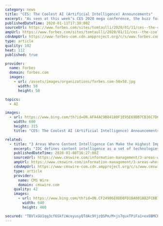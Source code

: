 ```yaml
---
category: news
title: "CES: The Coolest AI (Artificial Intelligence) Announcements"
excerpt: "As seen at this week’s CES 2020 mega conference, the buzz for AI continues to be intense. Here are just a few comments from the attendees: Nichole Jordan, who is Grant Thornton’s Central region managing partner: “From AI-powered agriculture equipment to emotion-sensing technology,"
publishedDateTime: 2020-01-11T17:38:00Z
sourceUrl: https://www.forbes.com/sites/tomtaulli/2020/01/11/ces--the-coolest-ai-artificial-intelligence-announcements/
ampUrl: https://www.forbes.com/sites/tomtaulli/2020/01/11/ces--the-coolest-ai-artificial-intelligence-announcements/amp/
cdnAmpUrl: https://www-forbes-com.cdn.ampproject.org/c/s/www.forbes.com/sites/tomtaulli/2020/01/11/ces--the-coolest-ai-artificial-intelligence-announcements/amp/
type: article
quality: 102
heat: 112
published: true

provider:
  name: Forbes
  domain: forbes.com
  images:
    - url: /assets/images/organizations/forbes.com-50x50.jpg
      width: 50
      height: 50

topics:
  - AI

images:
  - url: https://www.bing.com/th?id=ON.AFA4AC9B84180F1E95E69BB7CB36C7D6
    width: 600
    height: 315
    title: "CES: The Coolest AI (Artificial Intelligence) Announcements"

related:
  - title: "3 Areas Where Content Intelligence Can Make the Highest Impact"
    excerpt: "IDC defines content intelligence as a set of technologies and services that leverage artificial intelligence to carry out tasks such as reading and categorizing a document, routing a document, extracting and validating data from documents, and other tasks related to understanding and processing unstructured content. Cognilytica further ..."
    publishedDateTime: 2020-01-08T16:27:00Z
    sourceUrl: https://www.cmswire.com/information-management/3-areas-where-content-intelligence-can-make-the-highest-impact/
    ampUrl: https://www.cmswire.com/information-management/3-areas-where-content-intelligence-can-make-the-highest-impact/amp/
    cdnAmpUrl: https://www-cmswire-com.cdn.ampproject.org/c/s/www.cmswire.com/information-management/3-areas-where-content-intelligence-can-make-the-highest-impact/amp/
    type: article
    provider:
      name: CMS Wire
      domain: cmswire.com
    quality: 42
    images:
      - url: https://www.bing.com/th?id=ON.CF24906E0DD8FD1BA0018B2FCBB7E626
        width: 640
        height: 480

secured: "TBVlxGU1qq3cf6SkfiWceyusyQTdAc9YjzQSPm/M+js7quxTPiFa1+ex8BMCPxeVsjJdE8Oth7y9XjFFJHe6MtHCcNoOHgZDUA+EM0HtlSrz/dS1vm0AOsKaYcJ3o2LDGS7Fb0Q38+TfyX6neTrrA5YP6Iei1HLTqAnAzdY50ge+4Ty6Fpwukmm5gg7Fkcpm9jYDFvdXdeD+TcFf3TzqEh6joq+qEc6EdblAzZ97avG1YQkPNHBqutg7m4653BX8gFdnojcU3DBSAhEdNqhGZg==;1Y+oBc1iWElRPTMvmqyvQQ=="
---
```


